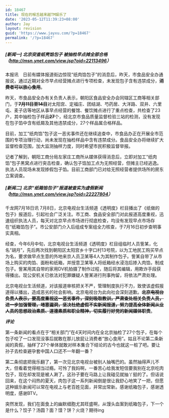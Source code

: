 ```yaml
---
id: 18467
title: 现在的喉舌越来越TM娱乐了
date: '2023-05-12T11:39:23+08:00'
author: Jay
layout: revision
guid: 'https://www.jayxu.com/?p=18467'
permalink: '/?p=18467'
---
```


<!-- wp:heading {"level":5} -->
<h5 class="wp-block-heading">[新闻一] 北京突查纸壳馅包子 被抽检早点摊全部合格（<a title="http://msn.ynet.com/view.jsp?oid=22113496" href="http://msn.ynet.com/view.jsp?oid=22113496">http://msn.ynet.com/view.jsp?oid=22113496</a>）</h5>
<!-- /wp:heading -->

<!-- wp:paragraph -->
<p>本报讯　日前有媒体报道街边惊现“纸肉馅包子”的消息后，昨天，市食品安全办通报说，通过近期对全市早点经营摊点进行专项检查，未发现包子含有违禁成分，<span style="text-decoration: line-through;"><strong>消费者可以放心食用</strong></span>。</p>
<!-- /wp:paragraph -->

<!-- wp:paragraph -->
<p>昨天，市食品安全办有关负责人表示，朝阳区食品安全办会同辖区工商等相关部门，于<strong><span style="text-decoration: line-through;">7月11日至14日</span></strong>对太阳宫、定福庄、团结湖、芍药居、大洋路、双井、六里屯、麦子店等地区从事早点经营的餐馆、餐饮摊点进行了重点检查，共检查了23户，其中抽检包子样品<strong><span style="text-decoration: line-through;">27</span></strong>个，经北京市食品质量监督检验三站的检测，没有发现在包子馅中含有纸屑及其他违禁成分，27个样品属合格样品。</p>
<!-- /wp:paragraph -->

<!-- wp:paragraph -->
<p>目前，加工“纸肉馅”包子这一恶劣事件还在继续追查中，市食品办正在开展全市范围的专项治理行动，尚未发现在抽检样品中含有违禁成分。食品安全办将继续扩大监督检查范围，加大监测抽样力度，同时希望市民积极监督举报。</p>
<!-- /wp:paragraph -->

<!-- wp:paragraph -->
<p>记者了解到，朝阳工商分局左家庄工商所从媒体获得消息后，立即对加工“纸肉馅”包子黑窝点进行突击检查，确认包子馅加工点为无照经营，但摊主已经逃逸。执法人员现场未发现掺假包子馅。目前工商部门已对给无照经营者提供场所的房东立案调查。</p>
<!-- /wp:paragraph -->

<!-- wp:heading {"level":5} -->
<h5 class="wp-block-heading">[新闻二] 北京“纸箱馅包子”报道被查实为虚假新闻（<a title="http://msn.ynet.com/view.jsp?oid=22227804" href="http://msn.ynet.com/view.jsp?oid=22227804">http://msn.ynet.com/view.jsp?oid=22227804</a>）</h5>
<!-- /wp:heading -->

<!-- wp:paragraph -->
<p>千龙网7月18日讯 7月8日，北京电视台生活频道《透明度》栏目播出了《纸做的包子》报道后，引起社会广泛关注。市工商、食品安全部门对此报道高度重视，迅速组织执法人员，每天对北京早点市场进行彻底检查，均没有发现早点市场存在“纸箱馅包子”。市公安部门介入后组成专案组全力核查，于7月16日初步查明事实真相。</p>
<!-- /wp:paragraph -->

<!-- wp:paragraph -->
<p>经查，今年6月中旬，北京电视台生活频道《透明度》栏目组临时人员訾某，化名“胡月”，先后两次找到朝阳区太阳宫乡十字口村13号院，以为工地民工购买早点为名，要求做早点生意的外地来京人员卫某等4人为其制作包子。訾某自带了从市场上购买的肉馅、面粉和纸箱，并授意卫某等人将纸箱经水浸泡后掺入肉馅，制成包子。訾某用其自带的家用DV机拍摄了制作过程，随后将其编辑，用欺诈手段获得播出。现公安机关已依法对犯罪嫌疑人訾某进行刑事拘留，将依法严肃处理。</p>
<!-- /wp:paragraph -->

<!-- wp:paragraph -->
<p>北京电视台生活频道，对该报道审核把关不严，管理制度执行不力，致使该虚假报道得以播出，造成恶劣的社会影响。北京电视台为此向社会深刻道歉。<strong><span style="text-decoration: line-through;">北京电视台负责人表示，要高度重视这一恶劣事件，深刻吸取教训，严肃查处相关负责人员，进一步加强管理，堵塞漏洞，坚决杜绝虚假不实新闻报道，努力提高全体新闻从业人员的思想政治素质、道德素质和职业精神，切实履行好党的新闻媒体职责</span></strong>。</p>
<!-- /wp:paragraph -->

<!-- wp:paragraph -->
<p><strong><em>评论</em></strong></p>
<!-- /wp:paragraph -->

<!-- wp:paragraph -->
<p>第一条新闻的看点在于“相关部门”在4天时间内在全北京抽检了27个包子，在每个包子咬了一口发现没事后就敢在那儿放屁让消费者“放心食用”。姑且不论第二条新闻的真假，抽样了27个单体就敢对样本集合下结论的古今也就这一桩了吧。要让孙子去检查避孕套中国人口还不一年翻一番？</p>
<!-- /wp:paragraph -->

<!-- wp:paragraph -->
<p>第二条彻底把我乐翻了，第一次见北京电视台被别人抽嘴巴的。虽然抽得声儿不大，但看着觉得相当过瘾。可怜了我妈啊，一番苦心给我发短信要我别在北京吃肉包子，现在却发现是被人涮了。这孙子要在马路上让我碰见就抽丫挺的了。但话说回来，在这个闷热的夏天，肉包子这一系列新闻倒是很让我舒心地笑了一把，但愿这种娱乐新闻可以常在电视上与老百姓见面，并常出常新。感谢纸箱包子，感谢透明度，感谢BTV。</p>
<!-- /wp:paragraph -->

<!-- wp:paragraph -->
<p>突然发现，我们在面食上的幽默细胞尤其旺盛啊，从馒头血案到纸箱包子，下一个是什么？饺子？汤圆？面？馍？饼？火烧？期待ing</p>
<!-- /wp:paragraph -->